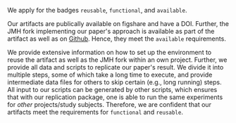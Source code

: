 We apply for the badges `reusable`, `functional`, and `available`.

Our artifacts are publically available on figshare and have a DOI.
Further, the JMH fork implementing our paper's approach is available as part of the artifact as well as on [Github](https://github.com/sealuzh/jmh).
Hence, they meet the `available` requirements.

We provide extensive information on how to set up the environment to reuse the artifact as well as the JMH fork within an own project.
Further, we provide all data and scripts to replicate our paper's result.
We divide it into multiple steps, some of which take a long time to execute, and provide intermediate data files for others to skip certain (e.g., long running) steps.
All input to our scripts can be generated by other scripts, which ensures that with our replication package, one is able to run the same experiments for *other* projects/study subjects.
Therefore, we are confident that our artifacts meet the requirements for `functional` and `reusable`.
